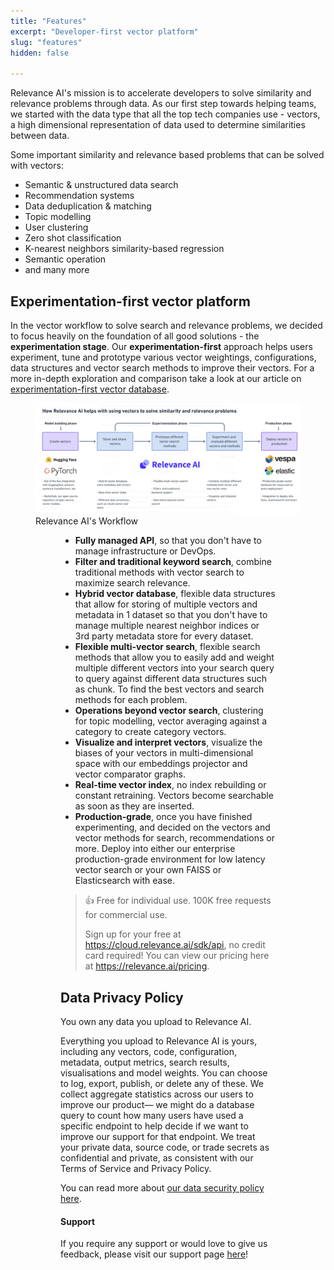 ```yaml
---
title: "Features"
excerpt: "Developer-first vector platform"
slug: "features"
hidden: false

---
```



Relevance AI's mission is to accelerate developers to solve similarity and relevance problems through data. As our first step towards helping teams, we started with the data type that all the top tech companies use - vectors, a high dimensional representation of data used to determine similarities between data.

Some important similarity and relevance based problems that can be solved with vectors:
- Semantic & unstructured data search
- Recommendation systems
- Data deduplication & matching
- Topic modelling
- User clustering
- Zero shot classification
- K-nearest neighbors similarity-based regression
- Semantic operation
- and many more


## Experimentation-first vector platform
In the vector workflow to solve search and relevance problems, we decided to focus heavily on the foundation of all good solutions - the **experimentation stage**. Our **experimentation-first** approach helps users experiment, tune and prototype various vector weightings, configurations, data structures and vector search methods to improve their vectors. For a more in-depth exploration and comparison take a look at our article on [experimentation-first vector database](doc:why-experimentation-first).

<figure>
<img src="https://github.com/RelevanceAI/RelevanceAI-readme-docs/blob/v1.4.0/docs_template/_assets/RelevanceAI_Workflow_Phases.png?raw=true"  alt="Relevance AI Workflow Phases" />
<figcaption>Relevance AI's Workflow</figcaption>
<figure>

- **Fully managed API**, so that you don't have to manage infrastructure or DevOps.
- **Filter and traditional keyword search**, combine traditional methods with vector search to maximize search relevance.
- **Hybrid vector database**, flexible data structures that allow for storing of multiple vectors and metadata in 1 dataset so that you don't have to manage multiple nearest neighbor indices or 3rd party metadata store for every dataset.
- **Flexible multi-vector search**, flexible search methods that allow you to easily add and weight multiple different vectors into your search query to query against different data structures such as chunk. To find the best vectors and search methods for each problem.
- **Operations beyond vector search**, clustering for topic modelling, vector averaging against a category to create category vectors.
- **Visualize and interpret vectors**, visualize the biases of your vectors in multi-dimensional space with our embeddings projector and vector comparator graphs.
- **Real-time vector index**, no index rebuilding or constant retraining. Vectors become searchable as soon as they are inserted.
- **Production-grade**, once you have finished experimenting, and decided on the vectors and vector methods for search, recommendations or more. Deploy into either our enterprise production-grade environment for low latency vector search or your own FAISS or Elasticsearch with ease.



> 👍 Free for individual use. 100K free requests for commercial use.
>
> Sign up for your free at https://cloud.relevance.ai/sdk/api, no credit card required! You can view our pricing here at https://relevance.ai/pricing.


## Data Privacy Policy


You own any data you upload to Relevance AI.

Everything you upload to Relevance AI is yours, including any vectors, code, configuration, metadata, output metrics, search results, visualisations and model weights. You can choose to log, export, publish, or delete any of these. We collect aggregate statistics across our users to improve our product— we might do a database query to count how many users have used a specific endpoint to help decide if we want to improve our support for that endpoint. We treat your private data, source code, or trade secrets as confidential and private, as consistent with our Terms of Service and Privacy Policy.‌

You can read more about [our data security policy here](https://relevance.ai/data-security-policy/).

#### Support

If you require any support or would love to give us feedback, please visit our support page [here](https://docs.relevance.ai/page/support)!
